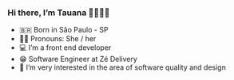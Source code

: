 ### Hi there, I’m Tauana 👋🏿🏳️‍🌈

- 🇧🇷  Born in São Paulo - SP
- 🙅🏿 Pronouns: She / her 
- 💻 I’m a front end developer
- 😁 Software Engineer at Zé Delivery
- 🌱 I’m very interested in the area of software quality and design

